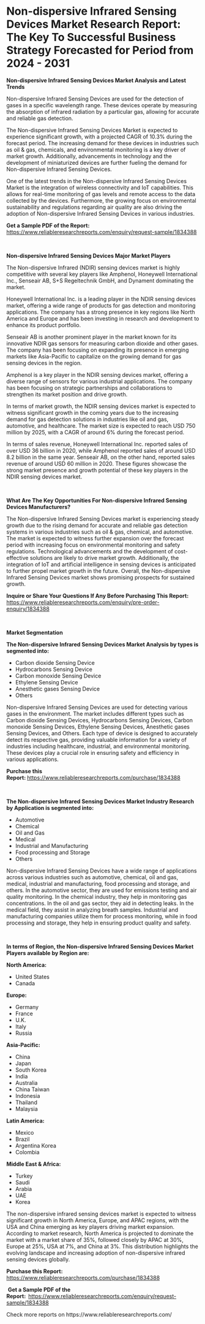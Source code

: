 <p><h1>Non-dispersive Infrared Sensing Devices Market Research Report: The Key To Successful Business Strategy Forecasted for Period from 2024 - 2031</h1></p><p><strong>Non-dispersive Infrared Sensing Devices Market Analysis and Latest Trends</strong></p>
<p><p>Non-dispersive Infrared Sensing Devices are used for the detection of gases in a specific wavelength range. These devices operate by measuring the absorption of infrared radiation by a particular gas, allowing for accurate and reliable gas detection.</p><p>The Non-dispersive Infrared Sensing Devices Market is expected to experience significant growth, with a projected CAGR of 10.3% during the forecast period. The increasing demand for these devices in industries such as oil & gas, chemicals, and environmental monitoring is a key driver of market growth. Additionally, advancements in technology and the development of miniaturized devices are further fueling the demand for Non-dispersive Infrared Sensing Devices.</p><p>One of the latest trends in the Non-dispersive Infrared Sensing Devices Market is the integration of wireless connectivity and IoT capabilities. This allows for real-time monitoring of gas levels and remote access to the data collected by the devices. Furthermore, the growing focus on environmental sustainability and regulations regarding air quality are also driving the adoption of Non-dispersive Infrared Sensing Devices in various industries.</p></p>
<p><strong>Get a Sample PDF of the Report:&nbsp;</strong> <a href="https://www.reliableresearchreports.com/enquiry/request-sample/1834388">https://www.reliableresearchreports.com/enquiry/request-sample/1834388</a></p>
<p>&nbsp;</p>
<p><strong>Non-dispersive Infrared Sensing Devices Major Market Players</strong></p>
<p><p>The Non-dispersive Infrared (NDIR) sensing devices market is highly competitive with several key players like Amphenol, Honeywell International Inc., Senseair AB, S+S Regeltechnik GmbH, and Dynament dominating the market. </p><p>Honeywell International Inc. is a leading player in the NDIR sensing devices market, offering a wide range of products for gas detection and monitoring applications. The company has a strong presence in key regions like North America and Europe and has been investing in research and development to enhance its product portfolio.</p><p>Senseair AB is another prominent player in the market known for its innovative NDIR gas sensors for measuring carbon dioxide and other gases. The company has been focusing on expanding its presence in emerging markets like Asia-Pacific to capitalize on the growing demand for gas sensing devices in the region.</p><p>Amphenol is a key player in the NDIR sensing devices market, offering a diverse range of sensors for various industrial applications. The company has been focusing on strategic partnerships and collaborations to strengthen its market position and drive growth.</p><p>In terms of market growth, the NDIR sensing devices market is expected to witness significant growth in the coming years due to the increasing demand for gas detection solutions in industries like oil and gas, automotive, and healthcare. The market size is expected to reach USD 750 million by 2025, with a CAGR of around 6% during the forecast period.</p><p>In terms of sales revenue, Honeywell International Inc. reported sales of over USD 36 billion in 2020, while Amphenol reported sales of around USD 8.2 billion in the same year. Senseair AB, on the other hand, reported sales revenue of around USD 60 million in 2020. These figures showcase the strong market presence and growth potential of these key players in the NDIR sensing devices market.</p></p>
<p>&nbsp;</p>
<p><strong>What Are The Key Opportunities For Non-dispersive Infrared Sensing Devices Manufacturers?</strong></p>
<p><p>The Non-dispersive Infrared Sensing Devices market is experiencing steady growth due to the rising demand for accurate and reliable gas detection systems in various industries such as oil & gas, chemical, and automotive. The market is expected to witness further expansion over the forecast period with increasing focus on environmental monitoring and safety regulations. Technological advancements and the development of cost-effective solutions are likely to drive market growth. Additionally, the integration of IoT and artificial intelligence in sensing devices is anticipated to further propel market growth in the future. Overall, the Non-dispersive Infrared Sensing Devices market shows promising prospects for sustained growth.</p></p>
<p><strong>Inquire or Share Your Questions If Any Before Purchasing This Report:</strong> <a href="https://www.reliableresearchreports.com/enquiry/pre-order-enquiry/1834388">https://www.reliableresearchreports.com/enquiry/pre-order-enquiry/1834388</a></p>
<p>&nbsp;</p>
<p><strong>Market Segmentation</strong></p>
<p><strong>The Non-dispersive Infrared Sensing Devices Market Analysis by types is segmented into:</strong></p>
<p><ul><li>Carbon dioxide Sensing Device</li><li>Hydrocarbons Sensing Device</li><li>Carbon monoxide Sensing Device</li><li>Ethylene Sensing Device</li><li>Anesthetic gases Sensing Device</li><li>Others</li></ul></p>
<p><p>Non-dispersive Infrared Sensing Devices are used for detecting various gases in the environment. The market includes different types such as Carbon dioxide Sensing Devices, Hydrocarbons Sensing Devices, Carbon monoxide Sensing Devices, Ethylene Sensing Devices, Anesthetic gases Sensing Devices, and Others. Each type of device is designed to accurately detect its respective gas, providing valuable information for a variety of industries including healthcare, industrial, and environmental monitoring. These devices play a crucial role in ensuring safety and efficiency in various applications.</p></p>
<p><strong>Purchase this Report:&nbsp;</strong><a href="https://www.reliableresearchreports.com/purchase/1834388">https://www.reliableresearchreports.com/purchase/1834388</a></p>
<p>&nbsp;</p>
<p><strong>The Non-dispersive Infrared Sensing Devices Market Industry Research by Application is segmented into:</strong></p>
<p><ul><li>Automotive</li><li>Chemical</li><li>Oil and Gas</li><li>Medical</li><li>Industrial and Manufacturing</li><li>Food processing and Storage</li><li>Others</li></ul></p>
<p><p>Non-dispersive Infrared Sensing Devices have a wide range of applications across various industries such as automotive, chemical, oil and gas, medical, industrial and manufacturing, food processing and storage, and others. In the automotive sector, they are used for emissions testing and air quality monitoring. In the chemical industry, they help in monitoring gas concentrations. In the oil and gas sector, they aid in detecting leaks. In the medical field, they assist in analyzing breath samples. Industrial and manufacturing companies utilize them for process monitoring, while in food processing and storage, they help in ensuring product quality and safety.</p></p>
<p>&nbsp;</p>
<p><strong>In terms of Region, the Non-dispersive Infrared Sensing Devices Market Players available by Region are:</strong></p>
<p>
    <p> <strong> North America: </strong>
        <ul>
            <li>United States</li>
            <li>Canada</li>
        </ul>
        </p> 
    <p> <strong> Europe: </strong>
        <ul>
            <li>Germany</li>
            <li>France</li>
            <li>U.K.</li>
            <li>Italy</li>
            <li>Russia</li>
        </ul>
        </p> 
    <p> <strong> Asia-Pacific: </strong>
        <ul>
            <li>China</li>
            <li>Japan</li>
            <li>South Korea</li>
            <li>India</li>
            <li>Australia</li>
            <li>China Taiwan</li>
            <li>Indonesia</li>
            <li>Thailand</li>
            <li>Malaysia</li>
        </ul>
        </p> 
    <p> <strong> Latin America: </strong>
        <ul>
            <li>Mexico</li>
            <li>Brazil</li>
            <li>Argentina Korea</li>
            <li>Colombia</li>
        </ul>
        </p> 
    <p> <strong> Middle East & Africa: </strong>
        <ul>
            <li>Turkey</li>
            <li>Saudi</li>
            <li>Arabia</li>
            <li>UAE</li>
            <li>Korea</li>
        </ul>
    </p>
    </p>
<p><p>The non-dispersive infrared sensing devices market is expected to witness significant growth in North America, Europe, and APAC regions, with the USA and China emerging as key players driving market expansion. According to market research, North America is projected to dominate the market with a market share of 35%, followed closely by APAC at 30%, Europe at 25%, USA at 7%, and China at 3%. This distribution highlights the evolving landscape and increasing adoption of non-dispersive infrared sensing devices globally.</p></p>
<p><strong>Purchase this Report: </strong><a href="https://www.reliableresearchreports.com/purchase/1834388">https://www.reliableresearchreports.com/purchase/1834388</a></p>
<p>&nbsp;<strong>Get a Sample PDF of the Report:&nbsp;&nbsp;</strong><a href="https://www.reliableresearchreports.com/enquiry/request-sample/1834388">https://www.reliableresearchreports.com/enquiry/request-sample/1834388</a></p>
<p><strong></strong></p>
<p>Check more reports on https://www.reliableresearchreports.com/</p>
